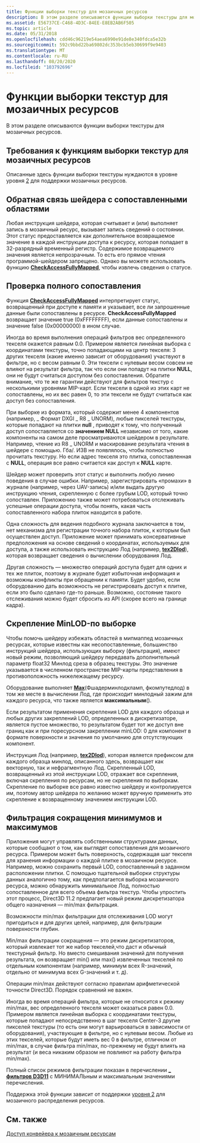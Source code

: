 ```yaml
---
title: Функции выборки текстур для мозаичных ресурсов
description: В этом разделе описываются функции выборки текстуры для мозаичных ресурсов.
ms.assetid: E56737CE-C468-4D3C-84EE-E8EB2AB6F505
ms.topic: article
ms.date: 05/31/2018
ms.openlocfilehash: cdd46c96219e54aea6990e91de8e340fdca5e32b
ms.sourcegitcommit: 592c9bbd22ba69802dc353bcb5eb30699f9e9403
ms.translationtype: MT
ms.contentlocale: ru-RU
ms.lasthandoff: 08/20/2020
ms.locfileid: "103792696"
---
```

# <a name="tiled-resources-texture-sampling-features"></a>Функции выборки текстур для мозаичных ресурсов

В этом разделе описываются функции выборки текстуры для мозаичных ресурсов.

## <a name="requirements-of-tiled-resources-texture-sampling-features"></a>Требования к функциям выборки текстур для мозаичных ресурсов

Описанные здесь функции выборки текстуры нуждаются в уровне уровня [2](tier-2.md) для поддержки мозаичных ресурсов.

## <a name="shader-feedback-about-mapped-areas"></a>Обратная связь шейдера с сопоставленными областями

Любая инструкция шейдера, которая считывает и (или) выполняет запись в мозаичный ресурс, вызывает запись сведений о состоянии. Этот статус предоставляется как дополнительное возвращаемое значение в каждой инструкции доступа к ресурсу, которая попадает в 32-разрядный временный регистр. Содержимое возвращаемого значения является непрозрачным. То есть его прямое чтения программой-шейдером запрещено. Однако вы можете использовать функцию [**CheckAccessFullyMapped**](/windows/desktop/direct3dhlsl/checkaccessfullymapped), чтобы извлечь сведения о статусе.

## <a name="fully-mapped-check"></a>Проверка полного сопоставления

Функция [**CheckAccessFullyMapped**](/windows/desktop/direct3dhlsl/checkaccessfullymapped) интерпретирует статус, возвращенный при доступе к памяти и указывает, все ли запрошенные данные были сопоставлены в ресурсе. **CheckAccessFullyMapped** возвращает значение true (0xFFFFFFFF), если данные сопоставлены и значение false (0x00000000) в ином случае.

Иногда во время выполнения операций фильтров вес определенного текселя окажется равным 0.0. Примером является линейная выборка с координатами текстуры, точно попадающими на центр текселя: 3 других текселя (какие именно зависит от оборудования) участвуют в фильтре, но с весом равным 0. Эти тексели с нулевым весом совсем не влияют на результат фильтра, так что если они попадут на плитки **NULL**, они не будут считаться доступом без сопоставления. Обратите внимание, что те же гарантии действуют для фильтров текстур с несколькими уровнями MIP-карт. Если тексели в одной из этих карт не сопоставлены, но их вес равен 0, то эти тексели не будут считаться как доступ без сопоставления.

При выборке из формата, который содержит менее 4 компонентов (например, \_ Формат DXGI \_ R8 \_ UNORM), любые пикселей текстуры, которые попадают на плитки **null** , приводят к тому, что полученный доступ сопоставляется со **значением NULL** независимо от того, какие компоненты на самом деле просматриваются шейдером в результате. Например, чтение из R8 \_ UNORM и маскирование результата чтения в шейдере с помощью. Гба/. ИЗВ не появлялось, чтобы полностью прочитать текстуру. Но если адрес текселя это плитка, сопоставленная с **NULL**, операция все равно считается как доступ к **NULL** карте.

Шейдер может проверить этот статус и выполнить любую линию поведения в случае ошибки. Например, зарегистрировать «промахи» в журнале (например, через UAV-запись) и/или выдать другую инструкцию чтения, скрепленную с более грубым LOD, который точно сопоставлен. Приложению также может потребоваться отслеживать успешные операции доступа, чтобы понять, какая часть сопоставленного набора плиток находится в работе.

Одна сложность для ведения подобного журнала заключается в том, нет механизма для регистрации точного набора плиток, к которым был осуществлен доступ. Приложение может принимать консервативные предположения на основе сведений о координатах, используемых для доступа, а также использовать инструкцию Лод (например, [**tex2Dlod**](/windows/desktop/direct3dhlsl/dx-graphics-hlsl-tex2dlod)), которая возвращает сведения о вычислении оборудования Лод.

Другая сложность — множество операций доступа будет для одних и тех же плиток, поэтому в журнале будет избыточная информация и возможны конфликты при обращении к памяти. Будет удобно, если оборудованию дать возможность не регистрировать доступ к плитке, если это было сделано где-то раньше. Возможно, состояние такого отслеживания можно будет сбросить из API (скорее всего на границе кадра).

## <a name="per-sample-minlod-clamp"></a>Скрепление MinLOD-по выборке

Чтобы помочь шейдеру избежать областей в мипмаппед мозаичных ресурсах, которые известны как несопоставленные, большинство инструкций шейдера, использующих выборку (фильтрация), имеют новый режим, позволяющий шейдеру передавать дополнительный параметр float32 Минлод среза в образец текстуры. Это значение указывается в численном пространстве MIP-карты представления в противоположность нижележащему ресурсу.

Оборудование выполняет [**Max**](/windows/desktop/direct3dhlsl/dx-graphics-hlsl-max)(Фшадерминлодкламп, фкомпутедлод) в том же месте в вычислении Лод, где происходит минлодный зажим для каждого ресурса, что также является **максимальным**().

Если результатом применения скрепления LOD для каждого образца и любых других закреплений LOD, определенных в дискретизаторе, является пустое множество, то результатом будет тот же доступ вне границ как и при поресурсном закреплении minLOD: 0 для компонент в формате поверхности и значения по умолчанию для отсутствующих компонент.

Инструкция Лод (например, [**tex2Dlod**](/windows/desktop/direct3dhlsl/dx-graphics-hlsl-tex2dlod)), которая является префиксом для каждого образца минлод, описанного здесь, возвращает как векторную, так и нефрагментную Лод. Скрепленный LOD, возвращенный из этой инструкции LOD, отражает все скрепления, включая скрепления по ресурсам, но не скрепления по выборкам. Скрепление по выборке все равно известно шейдеру и контролируется им, поэтому автор шейдера по желанию может вручную применить это скрепление к возвращенному значением инструкции LOD.

## <a name="minmax-reduction-filtering"></a>Фильтрация сокращения минимумов и максимумов

Приложения могут управлять собственными структурами данных, которые сообщают о том, как выглядят сопоставления для мозаичного ресурса. Примером может быть поверхность, содержащая шаг текселя для хранения информации о каждой плитке в мозаичном ресурсе. Например, можно сохранить первый LOD, сопоставленный в заданном расположении плитки. С помощью тщательной выборки структуры данных аналогично тому, как предполагается выборка мозаичного ресурса, можно обнаружить минимальное Лод, полностью сопоставленное для всего объема фильтра текстур. Чтобы упростить этот процесс, Direct3D 11.2 предлагает новый режим дискретизатора общего назначения — min/max фильтрация.

Возможности min/max фильтрации для отслеживания LOD могут пригодиться и для других целей, например, для фильтрации поверхности глубин.

Min/max фильтрации сокращения — это режим дискретизаторов, который извлекает тот же набор текселей,что даст и обычный текстурный фильтр. Но вместо смешивания значений для получения результата, он возвращает min() или max() извлеченных текселей по отдельным компонентам (например, минимум всех R-значений, отдельно от минимума всех G-значений и т. д).

Операции min/max действуют согласно правилам арифметической точности Direct3D. Порядок сравнений не важен.

Иногда во время операций фильтра, которые не относится к режиму min/max, вес определенного текселя может оказаться равен 0.0. Примером является линейная выборка с координатами текстуры, которые попадают непосредственно в шаг текселя Center-3 другие пикселей текстуры (то есть они могут варьироваться в зависимости от оборудования), участвующие в фильтре, но с нулевым весом. Любые из этих текселей, которые будут иметь вес 0 в фильтре, отличном от min/max, в случае фильтра min/max, по-прежнему не будут влиять на результат (и веса никаким образом не повлияют на работу фильтра min/max).

Полный список режимов фильтрации показан в перечислении [**\_ фильтров D3D11**](/windows/desktop/api/D3D11/ne-d3d11-d3d11_filter) с МИНИМАЛЬным и максимальным значениями перечисления.

Поддержка этой функции зависит от поддержки [уровня 2](tier-2.md) для мозаичного распределения ресурсов.

## <a name="related-topics"></a>См. также

<dl> <dt>

[Доступ конвейера к мозаичным ресурсам](pipeline-access-to-tiled-resources.md)
</dt> </dl>

 

 